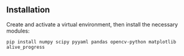 ## Installation

Create and activate a virtual environment, then install the necessary modules:

```
pip install numpy scipy pyyaml pandas opencv-python matplotlib alive_progress
```